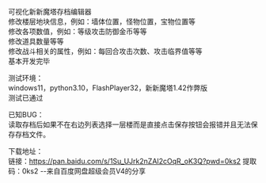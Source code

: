可视化新新魔塔存档编辑器  
修改楼层地块信息，例如：墙体位置，怪物位置，宝物位置等  
修改各项数值，例如：等级攻击防御金币等等  
修改道具数量等等  
修改战斗相关的属性，例如：每回合攻击次数、攻击临界值等等  
基本开发完毕  

测试环境：  
windows11，python3.10，FlashPlayer32，新新魔塔1.42作弊版  
测试已通过

已知BUG：  
读取存档后如果不在右边列表选择一层楼而是直接点击保存按钮会报错并且无法保存存档文件。
  
下载地址：  
链接：https://pan.baidu.com/s/1Su_UJrk2nZAI2cOqR_oK3Q?pwd=0ks2 
提取码：0ks2 
--来自百度网盘超级会员V4的分享